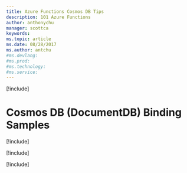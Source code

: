 ```yaml
---
title: Azure Functions Cosmos DB Tips
description: 101 Azure Functions
author: anthonychu
manager: scottca
keywords: 
ms.topic: article
ms.date: 08/28/2017
ms.author: antchu
#ms.devlang: 
#ms.prod:
#ms.technology:
#ms.service:
---
```


[!include[](~/includes/header.md)]

# Cosmos DB (DocumentDB) Binding Samples

[!include[](cosmosdb-documentdbclient.md)]

[!include[](cosmosdb-id.md)]

[!include[](cosmosdb-sqlquery.md)]